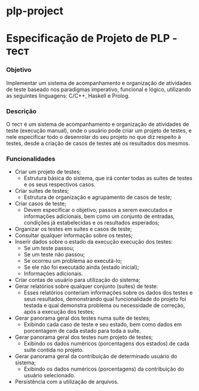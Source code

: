 # plp-project
# Especificação de Projeto de PLP - тест

### Objetivo

Implementar um sistema de acompanhamento e organização de atividades de teste baseado nos paradigmas imperativo, funcional e lógico, utilizando as seguintes linguagens: C/C++, Haskell e Prolog.

### Descrição

O тест é um sistema de acompanhamento e organização de atividades de teste (execução manual), onde o usuário pode criar um projeto de testes, e nele especificar todo o desenrolar do seu projeto no que diz respeito à testes, desde a criação de casos de testes até os resultados dos mesmos.

### Funcionalidades

- Criar um projeto de testes;
  - Estrutura básica do sistema, que irá conter todas as suítes de testes e os seus respectivos casos.
- Criar suites de testes;
  - Estrutura de organização e agrupamento de casos de teste;
- Criar casos de teste;
  - Devem especificar o objetivo, passos a serem executados e informações adicionais, bem como um conjunto de entradas, condições já estabelecidas e os resultados esperados;
- Organizar os testes em suítes e casos de teste;
- Consultar qualquer informação sobre os testes;
- Inserir dados sobre o estado da execução execução dos testes:
  - Se um teste passou;
  - Se um teste não passou;
  - Se ocorreu um problema ao executá-lo;
  - Se ele não foi executado ainda (estado inicial);
  - Informações adicionais.
- Criar contas de usuário para utilização do sistema;
- Gerar relatórios sobre qualquer conjunto (suítes) de teste:
  - Esses relatórios conteriam informações sobre os dados dos testes e seus resultados, demonstrando qual funcionalidade do projeto foi testada e qual demonstra problema ou necessidade de correção, após a execução dos testes;
- Gerar panorama geral dos testes numa suíte de testes;
  - Exibindo cada caso de teste e seu estado, bem como dados em porcentagem de cada estado para toda a suíte.
- Gerar panorama geral dos testes num projeto de testes;
  - Exibindo os dados numéricos (porcentagens dos estados) de cada suíte contida no projeto.
- Gerar panorama geral da contribuição de determinado usuário do sistema;
  - Exibindo os dados numéricos (porcentagens) da contribuição do usuário selecionado.
- Persistência com a utilização de arquivos.
